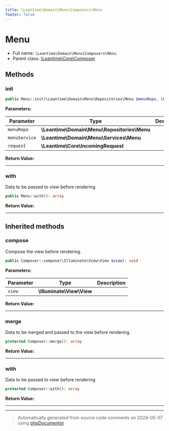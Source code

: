 ```yaml
---
title: \Leantime\Domain\Menu\Composers\Menu
footer: false
---
```


# Menu





* Full name: `\Leantime\Domain\Menu\Composers\Menu`
* Parent class: [\Leantime\Core\Composer](../../../Core/Composer.md)



## Methods

### init



```php
public Menu::init(\Leantime\Domain\Menu\Repositories\Menu $menuRepo, \Leantime\Domain\Menu\Services\Menu $menuService, \Leantime\Core\IncomingRequest $request): void
```








**Parameters:**

| Parameter | Type | Description |
|-----------|------|-------------|
| `menuRepo` | **\Leantime\Domain\Menu\Repositories\Menu** |  |
| `menuService` | **\Leantime\Domain\Menu\Services\Menu** |  |
| `request` | **\Leantime\Core\IncomingRequest** |  |


**Return Value:**





---
### with

Data to be passed to view before rendering

```php
public Menu::with(): array
```









**Return Value:**





---


## Inherited methods

### compose

Compose the view before rendering.

```php
public Composer::compose(\Illuminate\View\View $view): void
```








**Parameters:**

| Parameter | Type | Description |
|-----------|------|-------------|
| `view` | **\Illuminate\View\View** |  |


**Return Value:**





---
### merge

Data to be merged and passed to the view before rendering.

```php
protected Composer::merge(): array
```









**Return Value:**





---
### with

Data to be passed to view before rendering

```php
protected Composer::with(): array
```









**Return Value:**





---


---
> Automatically generated from source code comments on 2024-05-07 using [phpDocumentor](http://www.phpdoc.org/)
